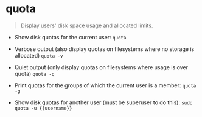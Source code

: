 # quota

> Display users' disk space usage and allocated limits.

- Show disk quotas for the current user:
`quota`

- Verbose output (also display quotas on filesystems where no storage is allocated)
`quota -v`

- Quiet output (only display quotas on filesystems where usage is over quota)
`quota -q`

- Print quotas for the groups of which the current user is a member:
`quota -g`

- Show disk quotas for another user (must be superuser to do this):
`sudo quota -u {{username}}`
